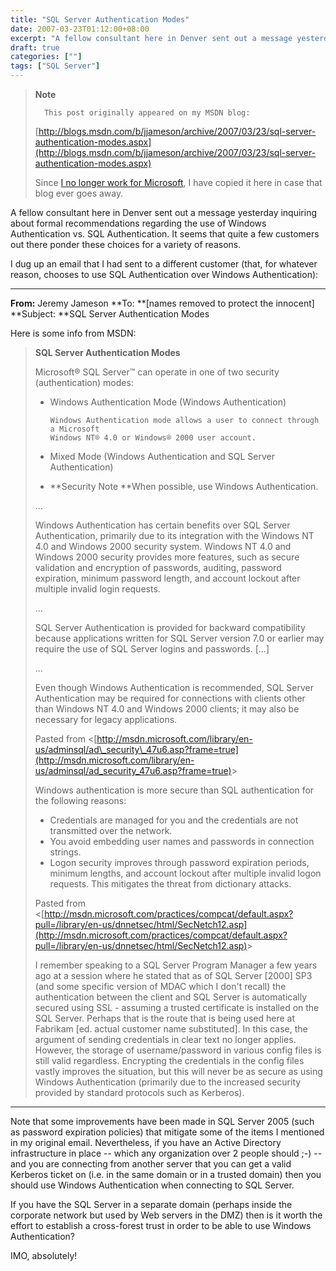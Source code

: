 ```yaml
---
title: "SQL Server Authentication Modes"
date: 2007-03-23T01:12:00+08:00
excerpt: "A fellow consultant here in Denver sent out a message yesterday inquiring about formal recommendations regarding the use of Windows Authentication vs. SQL Authentication. It seems that quite a few customers out there ponder these choices for a variety..."
draft: true
categories: [""]
tags: ["SQL Server"]
---
```


> **Note**
> 
>       This post originally appeared on my MSDN blog:
> 
> [http://blogs.msdn.com/b/jjameson/archive/2007/03/23/sql-server-authentication-modes.aspx](http://blogs.msdn.com/b/jjameson/archive/2007/03/23/sql-server-authentication-modes.aspx)
> 
> Since
> [I no longer work for Microsoft](/blog/jjameson/2011/09/02/last-day-with-microsoft), I have copied it here in case that
> blog ever goes away.

A fellow consultant here in Denver sent out a message yesterday inquiring
about formal recommendations regarding the use of Windows Authentication vs.
SQL Authentication. It seems that quite a few customers out there ponder these
choices for a variety of reasons.

I dug up an email that I had sent to a different customer (that, for whatever
reason, chooses to use SQL Authentication over Windows Authentication):

***


**From:** Jeremy Jameson
**To: **[names removed to protect the innocent]
**Subject: **SQL Server Authentication Modes

Here is some info from MSDN:

> **SQL Server Authentication Modes**
> 
> Microsoft® SQL Server™ can operate in one of two security (authentication)
> modes:
> 
> - Windows Authentication Mode (Windows Authentication)
>   
>       Windows Authentication mode allows a user to connect through a Microsoft 
>       Windows NT® 4.0 or Windows® 2000 user account.
> 
> - Mixed Mode (Windows Authentication and SQL Server Authentication)
> 
> - **Security Note **When possible, use Windows Authentication.
> 
> ...
> 
> Windows Authentication has certain benefits over SQL Server Authentication,
> primarily due to its integration with the Windows NT 4.0 and Windows 2000
> security system. Windows NT 4.0 and Windows 2000 security provides more
> features, such as secure validation and encryption of passwords, auditing,
> password expiration, minimum password length, and account lockout after
> multiple invalid login requests.
> 
> ...
> 
> SQL Server Authentication is provided for backward compatibility because
> applications written for SQL Server version 7.0 or earlier may require the
> use of SQL Server logins and passwords. [...]
> 
> ...
> 
> Even though Windows Authentication is recommended, SQL Server Authentication
> may be required for connections with clients other than Windows NT 4.0 and
> Windows 2000 clients; it may also be necessary for legacy applications.
> 
> Pasted from &lt;[http://msdn.microsoft.com/library/en-us/adminsql/ad\_security\_47u6.asp?frame=true](http://msdn.microsoft.com/library/en-us/adminsql/ad_security_47u6.asp?frame=true)&gt;
> 
> Windows authentication is more secure than SQL authentication for the
> following reasons:
> 
> - Credentials are managed for you and the credentials are not transmitted
>   over the network.
> - You avoid embedding user names and passwords in connection strings.
> - Logon security improves through password expiration periods, minimum
>   lengths, and account lockout after multiple invalid logon requests.
>   This mitigates the threat from dictionary attacks.
> 
> Pasted from &lt;[http://msdn.microsoft.com/practices/compcat/default.aspx?pull=/library/en-us/dnnetsec/html/SecNetch12.asp](http://msdn.microsoft.com/practices/compcat/default.aspx?pull=/library/en-us/dnnetsec/html/SecNetch12.asp)&gt;
> 
> I remember speaking to a SQL Server Program Manager a few years ago at
> a session where he stated that as of SQL Server [2000] SP3 (and some specific
> version of MDAC which I don't recall) the authentication between the client
> and SQL Server is automatically secured using SSL - assuming a trusted certificate
> is installed on the SQL Server. Perhaps that is the route that is being
> used here at Fabrikam [ed. actual customer name substituted]. In this case,
> the argument of sending credentials in clear text no longer applies. However,
> the storage of username/password in various config files is still valid
> regardless. Encrypting the credentials in the config files vastly improves
> the situation, but this will never be as secure as using Windows Authentication
> (primarily due to the increased security provided by standard protocols
> such as Kerberos).

***


Note that some improvements have been made in SQL Server 2005 (such as password
expiration policies) that mitigate some of the items I mentioned in my original
email. Nevertheless, if you have an Active Directory infrastructure in place
-- which any organization over 2 people should ;-) -- and you are connecting
from another server that you can get a valid Kerberos ticket on (i.e. in the
same domain or in a trusted domain) then you should use Windows Authentication
when connecting to SQL Server.

If you have the SQL Server in a separate domain (perhaps inside the corporate
network but used by Web servers in the DMZ) then is it worth the effort to establish
a cross-forest trust in order to be able to use Windows Authentication?

IMO, absolutely!

